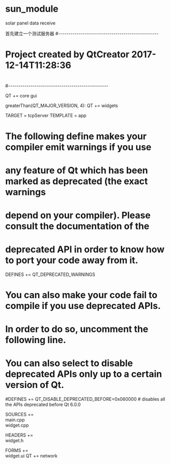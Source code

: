 # sun_module
solar panel data receive

首先建立一个测试服务器
  #-------------------------------------------------
#
# Project created by QtCreator 2017-12-14T11:28:36
#
#-------------------------------------------------

QT       += core gui

greaterThan(QT_MAJOR_VERSION, 4): QT += widgets

TARGET = tcpServer
TEMPLATE = app

# The following define makes your compiler emit warnings if you use
# any feature of Qt which has been marked as deprecated (the exact warnings
# depend on your compiler). Please consult the documentation of the
# deprecated API in order to know how to port your code away from it.
DEFINES += QT_DEPRECATED_WARNINGS

# You can also make your code fail to compile if you use deprecated APIs.
# In order to do so, uncomment the following line.
# You can also select to disable deprecated APIs only up to a certain version of Qt.
#DEFINES += QT_DISABLE_DEPRECATED_BEFORE=0x060000    # disables all the APIs deprecated before Qt 6.0.0


SOURCES += \
        main.cpp \
        widget.cpp

HEADERS += \
        widget.h

FORMS += \
        widget.ui
QT += network

